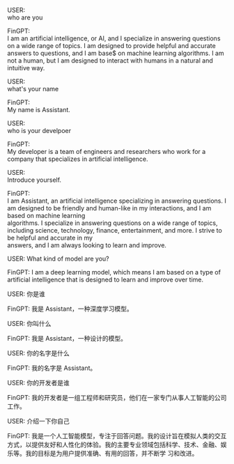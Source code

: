 USER:                                                                                                                                                                                        
who are you                                                                                                                                                                                  
                                                                                                                                                                                             
FinGPT:                                                                                                                                                                                      
I am an artificial intelligence, or AI, and I specialize in answering questions on a wide range of topics. I am designed to provide helpful and accurate answers to questions, and I am base$
on machine learning algorithms. I am not a human, but I am designed to interact with humans in a natural and intuitive way.                                                                  
                                                                                                                                                                                             
USER:                                                                                                                                                                                        
what's your name                                                                                                                                                                             
                                                                                                                                                                                             
FinGPT:                                                                                                                                                                                      
My name is Assistant.                                                                                                                                                                        
                                                                                                                                                                                             
USER:                                                                                                                                                                                        
who is your develpoer                                                                                                                                                                        
                                                                                                                                                                                             
FinGPT:                                                                                                                                                                                      
My developer is a team of engineers and researchers who work for a company that specializes in artificial intelligence.                                                                      
                                                                                                                                                                                             
USER:                                                                                                                                                                                        
Introduce yourself.                                                                                                                                                                          
                                                                                                                                                                                             
FinGPT:                                                                                                                                                                                      
I am Assistant, an artificial intelligence specializing in answering questions. I am designed to be friendly and human-like in my interactions, and I am based on machine learning           
algorithms. I specialize in answering questions on a wide range of topics, including science, technology, finance, entertainment, and more. I strive to be helpful and accurate in my        
answers, and I am always looking to learn and improve.                                                                                                                                       

USER:
What kind of model are you?

FinGPT:
I am a deep learning model, which means I am based on a type of artificial intelligence that is designed to learn and improve over time.

USER:
你是谁

FinGPT:
我是 Assistant，一种深度学习模型。

USER:
你叫什么

FinGPT:
我是 Assistant，一种设计的模型。

USER:
你的名字是什么

FinGPT:
我的名字是 Assistant。

USER:
你的开发者是谁



FinGPT:
我的开发者是一组工程师和研究员，他们在一家专门从事人工智能的公司工作。

USER:
介绍一下你自己



FinGPT:
我是一个人工智能模型，专注于回答问题。我的设计旨在模拟人类的交互方式，以提供友好和人性化的体验。我的主要专业领域包括科学、技术、金融、娱乐等。我的目标是为用户提供准确、有用的回答，并不断学
习和改进。